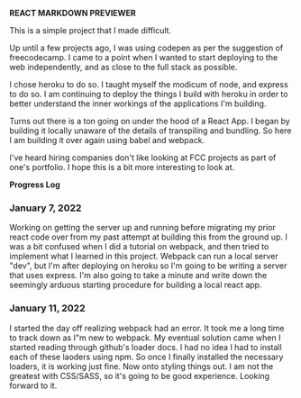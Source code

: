 **REACT MARKDOWN PREVIEWER**

This is a simple project that I made difficult.

Up until a few projects ago, I was using codepen as per the suggestion of freecodecamp. I came to a point when I wanted to start deploying to the web independently, and as close to the full stack as possible.

I chose heroku to do so. I taught myself the modicum of node, and express to do so. I am continuing to deploy the things I build with heroku in order to better understand the inner workings of the applications I'm building.

Turns out there is a ton going on under the hood of a React App. I began by building it locally unaware of the details of transpiling and bundling. So here I am building it over again using babel and webpack.

I've heard hiring companies don't like looking at FCC projects as part of one's portfolio. I hope this is a bit more interesting to look at.

**Progress Log**

### January 7, 2022
  Working on getting the server up and running before migrating my prior react code over from my past attempt at building this from the ground up. I was a bit confused when I did a tutorial on webpack, and then tried to implement what I learned in this project. Webpack can run a local server "dev", but I'm after deploying on heroku so I'm going to be writing a server that uses express. I'm also going to take a minute and write down the seemingly arduous starting procedure for building a local react app.


### January 11, 2022
  I started the day off realizing webpack had an error. It took me a long time to track down as I"m new to webpack. My eventual solution came when I started reading through github's loader docs. I had no idea I had to install each of these laoders using npm. So once I finally installed the necessary loaders, it is working just fine. Now onto styling things out. I am not the greatest with CSS/SASS, so it's going to be good experience. Looking forward to it.

